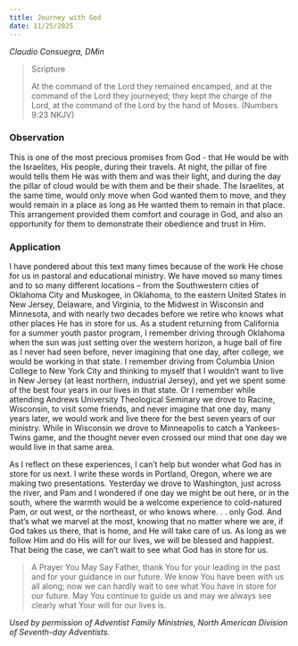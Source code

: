 ```yaml
---
title: Journey with God
date: 11/25/2025
---
```


_Claudio Consuegra, DMin_

> <p>Scripture</p>
> At the command of the Lord they remained encamped, and at the command of the Lord they journeyed; they kept the charge of the Lord, at the command of the Lord by the hand of Moses. (Numbers 9:23 NKJV)

### Observation

This is one of the most precious promises from God - that He would be with the Israelites, His people, during their travels. At night, the pillar of fire would tells them He was with them and was their light, and during the day the pillar of cloud would be with them and be their shade. The Israelites, at the same time, would only move when God wanted them to move, and they would remain in a place as long as He wanted them to remain in that place. This arrangement provided them comfort and courage in God, and also an opportunity for them to demonstrate their obedience and trust in Him.

### Application

I have pondered about this text many times because of the work He chose for us in pastoral and educational ministry. We have moved so many times and to so many different locations – from the Southwestern cities of Oklahoma City and Muskogee, in Oklahoma, to the eastern United States in New Jersey, Delaware, and Virginia, to the Midwest in Wisconsin and Minnesota, and with nearly two decades before we retire who knows what other places He has in store for us. As a student returning from California for a summer youth pastor program, I remember driving through Oklahoma when the sun was just setting over the western horizon, a huge ball of fire as I never had seen before, never imagining that one day, after college, we would be working in that state. I remember driving from Columbia Union College to New York City and thinking to myself that I wouldn’t want to live in New Jersey (at least northern, industrial Jersey), and yet we spent some of the best four years in our lives in that state. Or I remember while attending Andrews University Theological Seminary we drove to Racine, Wisconsin, to visit some friends, and never imagine that one day, many years later, we would work and live there for the best seven years of our ministry. While in Wisconsin we drove to Minneapolis to catch a Yankees-Twins game, and the thought never even crossed our mind that one day we would live in that same area.

As I reflect on these experiences, I can’t help but wonder what God has in store for us next. I write these words in Portland, Oregon, where we are making two presentations. Yesterday we drove to Washington, just across the river, and Pam and I wondered if one day we might be out here, or in the south, where the warmth would be a welcome experience to cold-natured Pam, or out west, or the northeast, or who knows where. . . only God. And that’s what we marvel at the most, knowing that no matter where we are, if God takes us there, that is home, and He will take care of us. As long as we follow Him and do His will for our lives, we will be blessed and happiest. That being the case, we can’t wait to see what God has in store for us.

> <callout>A Prayer You May Say</callout>
> Father, thank You for your leading in the past and for your guidance in our future. We know You have been with us all along; now we can hardly wait to see what You have in store for our future. May You continue to guide us and may we always see clearly what Your will for our lives is.

_Used by permission of Adventist Family Ministries, North American Division of Seventh-day Adventists._